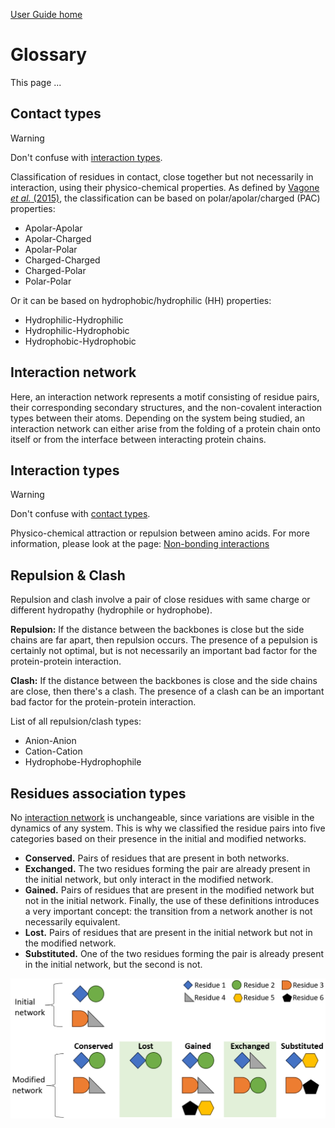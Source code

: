 [User Guide home](Manual.md)
# Glossary 

This page ...

## Contact types

>[!WARNING]
> Don't confuse with [interaction types](#interaction-types).

Classification of residues in contact, close together but not necessarily in interaction, using their physico-chemical properties. As defined by [Vagone *et al.* (2015)](https://doi.org/10.7554/eLife.07454), the classification can be based on polar/apolar/charged (PAC) properties:

- Apolar-Apolar
- Apolar-Charged
- Apolar-Polar
- Charged-Charged
- Charged-Polar
- Polar-Polar

Or it can be based on hydrophobic/hydrophilic (HH) properties:

- Hydrophilic-Hydrophilic
- Hydrophilic-Hydrophobic
- Hydrophobic-Hydrophobic




## Interaction network

Here, an interaction network represents a motif consisting of residue pairs, their corresponding secondary structures, and the non-covalent interaction types between their atoms. Depending on the system being studied, an interaction network can either arise from the folding of a protein chain onto itself or from the interface between interacting protein chains.



## Interaction types

>[!WARNING]
> Don't confuse with [contact types](#contact-types).

Physico-chemical attraction or repulsion between amino acids. For more information, please look at the page: [Non-bonding interactions](__nonbonding_interactions.md)



## Repulsion & Clash

Repulsion and clash involve a pair of close residues with same charge or different hydropathy (hydrophile or hydrophobe).

**Repulsion:** If the distance between the backbones is close but the side chains are far apart, then repulsion occurs. The presence of a pepulsion is certainly not optimal, but is not necessarily an important bad factor for the protein-protein interaction.

**Clash:** If the distance between the backbones is close and the side chains are close, then there's a clash. The presence of a clash can be an important bad factor for the protein-protein interaction.


List of all repulsion/clash types:

- Anion-Anion
- Cation-Cation
- Hydrophobe-Hydrophophile



## Residues association types

No [interaction network](#interaction-network) is unchangeable, since variations are visible in the dynamics of any system. This is why we classified the residue pairs into five categories based on their presence in the initial and modified networks.

- **Conserved.** Pairs of residues that are present in both networks.
- **Exchanged.** The two residues forming the pair are already present in the initial network, but only interact in the modified network.
- **Gained.** Pairs of residues that are present in the modified network but not in the initial network. Finally, the use of these definitions introduces a very important concept: the transition from a network another is not necessarily equivalent.
- **Lost.** Pairs of residues that are present in the initial network but not in the modified network.
- **Substituted.** One of the two residues forming the pair is already present in the initial network, but the second is not.

<img src="pictures/network_residue_pairs_types.png" width="650">
